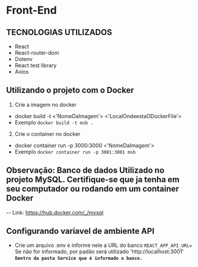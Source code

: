 # Front-End
 
## TECNOLOGIAS UTILIZADOS
<ul>
  <li>React</li>
  <li>React-router-dom</li>
  <li>Dotenv</li>
  <li>React test library</li>
  <li>Axios</li>
</ul>

## Utilizando o projeto com o Docker

1. Crie a imagem no docker
  * docker build -t <'NomeDaImagem'> <'LocalOndeestaODockerFile'>
  * Exemplo
``` docker build -t msb . ```
2. Crie o container no docker
  * docker container run -p 3000:3000 <'NomeDaImagem'>
  * Exemplo
``` docker container run -p 3001:3001 msb ```

## Observação: Banco de dados Utilizado no projeto MySQL. Certifique-se que ja tenha em seu computador ou rodando em um container Docker
 -- Link: https://hub.docker.com/_/mysql

## Configurando variavel de ambiente API
  * Crie um arquivo .env e informe nele a URL do banco
  ``` REACT_APP_API_URL= ```
Se não for informado, por padão será utilizado 'http://localhost:3001'
  **`Dentro da pasta Service que é informado o banco.`**